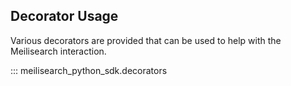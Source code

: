 ## Decorator Usage

Various decorators are provided that can be used to help with the Meilisearch interaction.

::: meilisearch_python_sdk.decorators
